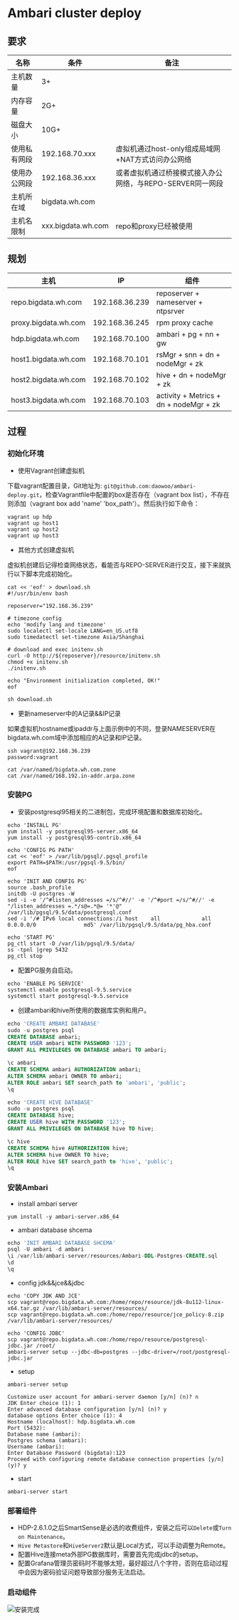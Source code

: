 # Ambari cluster deploy
## 要求
|     名称     |        条件        |                           备注                            |
| ------------ | ------------------ | --------------------------------------------------------- |
| 主机数量     | 3+                 |                                                           |
| 内存容量     | 2G+                |                                                           |
| 磁盘大小     | 10G+               |                                                           |
| 使用私有网段 | 192.168.70.xxx     | 虚拟机通过host-only组成局域网+NAT方式访问办公网络         |
| 使用办公网段 | 192.168.36.xxx     | 或者虚拟机通过桥接模式接入办公网络，与REPO-SERVER同一网段 |
| 主机所在域   | bigdata.wh.com     |                                                           |
| 主机名限制   | xxx.bigdata.wh.com | repo和proxy已经被使用                                     |

## 规划
|         主机         |       IP       |                  组件                  |
| -------------------- | -------------- | -------------------------------------- |
| repo.bigdata.wh.com  | 192.168.36.239 | reposerver + nameserver + ntpsrver     |
| proxy.bigdata.wh.com | 192.168.36.245 | rpm proxy cache                        |
| hdp.bigdata.wh.com   | 192.168.70.100 | ambari + pg + nn + gw                  |
| host1.bigdata.wh.com | 192.168.70.101 | rsMgr + snn + dn + nodeMgr + zk        |
| host2.bigdata.wh.com | 192.168.70.102 | hive + dn + nodeMgr + zk               |
| host3.bigdata.wh.com | 192.168.70.103 | activity + Metrics + dn + nodeMgr + zk |

## 过程
### 初始化环境
* 使用Vagrant创建虚拟机

下载vagrant配置目录，Git地址为: `git@github.com:daowoo/ambari-deploy.git`，检查Vagrantfile中配置的box是否存在（vagrant box list），不存在则添加（vagrant box add 'name' 'box_path'）。然后执行如下命令：
```shell
vagrant up hdp
vagrant up host1
vagrant up host2
vagrant up host3
```

* 其他方式创建虚拟机

虚拟机创建后记得检查网络状态，看能否与REPO-SERVER进行交互，接下来就执行以下脚本完成初始化。
```shell
cat << 'eof' > download.sh
#!/usr/bin/env bash

reposerver="192.168.36.239"

# timezone config
echo 'modify lang and timezone'
sudo localectl set-locale LANG=en_US.utf8
sudo timedatectl set-timezone Asia/Shanghai

# download and exec initenv.sh
curl -O http://${reposerver}/resource/initenv.sh
chmod +x initenv.sh
./initenv.sh

echo "Environment initialization completed, OK!"
eof

sh download.sh
```

* 更新nameserver中的A记录&&IP记录

如果虚拟机hostname或ipaddr与上面示例中的不同，登录NAMESERVER在bigdata.wh.com域中添加相应的A记录和IP记录。
```shell
ssh vagrant@192.168.36.239
password:vagrant

cat /var/named/bigdata.wh.com.zone
cat /var/named/168.192.in-addr.arpa.zone
```

### 安装PG

* 安装postgresql95相关的二进制包，完成环境配置和数据库初始化。
```shell
echo 'INSTALL PG'
yum install -y postgresql95-server.x86_64
yum install -y postgresql95-contrib.x86_64

echo 'CONFIG PG PATH'
cat << 'eof' > /var/lib/pgsql/.pgsql_profile
export PATH=$PATH:/usr/pgsql-9.5/bin/
eof

echo 'INIT AND CONFIG PG'
source .bash_profile
initdb -U postgres -W
sed -i -e '/^#listen_addresses =/s/^#//' -e '/^#port =/s/^#//' -e "/listen_addresses =.*/s@=.*@= '*'@" /var/lib/pgsql/9.5/data/postgresql.conf
sed -i '/# IPv6 local connections:/i host    all             all             0.0.0.0/0               md5' /var/lib/pgsql/9.5/data/pg_hba.conf

echo 'START PG'
pg_ctl start -D /var/lib/pgsql/9.5/data/
ss -tpnl |grep 5432
pg_ctl stop
```

* 配置PG服务自启动。
```shell
echo 'ENABLE PG SERVICE'
systemctl enable postgresql-9.5.service
systemctl start postgresql-9.5.service
```

* 创建ambari和hive所使用的数据库实例和用户。
```sql
echo 'CREATE AMBARI DATABASE'
sudo -u postgres psql
CREATE DATABASE ambari;
CREATE USER ambari WITH PASSWORD '123';
GRANT ALL PRIVILEGES ON DATABASE ambari TO ambari;

\c ambari
CREATE SCHEMA ambari AUTHORIZATION ambari;
ALTER SCHEMA ambari OWNER TO ambari;
ALTER ROLE ambari SET search_path to 'ambari', 'public';
\q

echo 'CREATE HIVE DATABASE'
sudo -u postgres psql
CREATE DATABASE hive;
CREATE USER hive WITH PASSWORD '123';
GRANT ALL PRIVILEGES ON DATABASE hive TO hive;

\c hive
CREATE SCHEMA hive AUTHORIZATION hive;
ALTER SCHEMA hive OWNER TO hive;
ALTER ROLE hive SET search_path to 'hive', 'public';
\q
```



### 安装Ambari
* install ambari server
```shell
yum install -y ambari-server.x86_64
```

* ambari database shcema
```sql
echo 'INIT AMBARI DATABASE SHCEMA'
psql -U ambari -d ambari
\i /var/lib/ambari-server/resources/Ambari-DDL-Postgres-CREATE.sql
\d
\q
```

* config jdk&&jce&&jdbc
```shell
echo 'COPY JDK AND JCE'
scp vagrant@repo.bigdata.wh.com:/home/repo/resource/jdk-8u112-linux-x64.tar.gz /var/lib/ambari-server/resources/
scp vagrant@repo.bigdata.wh.com:/home/repo/resource/jce_policy-8.zip /var/lib/ambari-server/resources/

echo 'CONFIG JDBC'
scp vagrant@repo.bigdata.wh.com:/home/repo/resource/postgresql-jdbc.jar /root/
ambari-server setup --jdbc-db=postgres --jdbc-driver=/root/postgresql-jdbc.jar
```

* setup
```shell
ambari-server setup

Customize user account for ambari-server daemon [y/n] (n)? n
JDK Enter choice (1): 1
Enter advanced database configuration [y/n] (n)? y
database options Enter choice (1): 4
Hostname (localhost): hdp.bigdata.wh.com
Port (5432):
Database name (ambari):
Postgres schema (ambari):
Username (ambari):
Enter Database Password (bigdata):123
Proceed with configuring remote database connection properties [y/n] (y)? y
```

* start
```shell
ambari-server start
```

### 部署组件
* HDP-2.6.1.0之后SmartSense是必选的收费组件，安装之后可以`Delete`或`Turn on Maintenance`。
* `Hive Metastore`和`HiveServer2`默认是Local方式，可以手动调整为Remote。
* 配置Hive连接meta外部PG数据库时，需要首先完成jdbc的setup。
* 配置Grafana管理员密码时不能够太短，最好超过八个字符，否则在启动过程中会因为密码验证问题导致部分服务无法启动。

### 启动组件
![安装完成](ambari.png)
